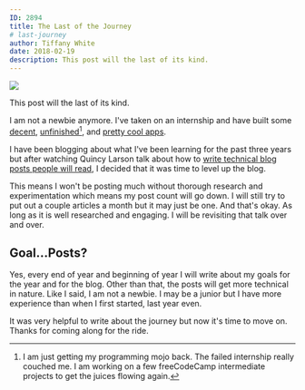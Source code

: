 ```yaml
---
ID: 2894
title: The Last of the Journey
# last-journey
author: Tiffany White
date: 2018-02-19
description: This post will the last of its kind.
---
```


<img src="https://res.cloudinary.com/twhiteblog/image/upload/v1528083886/josh-wilburne-75113-unsplash_akqxml.jpg" />

This post will the last of its kind.

I am not a newbie anymore. I've taken on an internship and have built some [decent](https://blog-app96.herokuapp.com/), [unfinished](https://check-yoself.herokuapp.com/)[^1], and [pretty cool apps](https://yelpcamp96.herokuapp.com/).

I have been blogging about what I've been learning for the past three years but after watching Quincy Larson talk about how to [write technical blog posts people will read](https://www.youtube.com/watch?v=Ef07Hhoc5KE), I decided that it was time to level up the blog.

This means I won't be posting much without thorough research and experimentation which means my post count will go down. I will still try to put out a couple articles a month but it may just be one. And that's okay. As long as it is well researched and engaging. I will be revisiting that talk over and over.

## Goal...Posts?

Yes, every end of year and beginning of year I will write about my goals for the year and for the blog. Other than that, the posts will get more technical in nature. Like I said, I am not a newbie. I may be a junior but I have more experience than when I first started, last year even.

It was very helpful to write about the journey but now it's time to move on. Thanks for coming along for the ride.



[^1]: I am just getting my programming mojo back. The failed internship really couched me. I am working on a few freeCodeCamp intermediate projects to get the juices flowing again.
